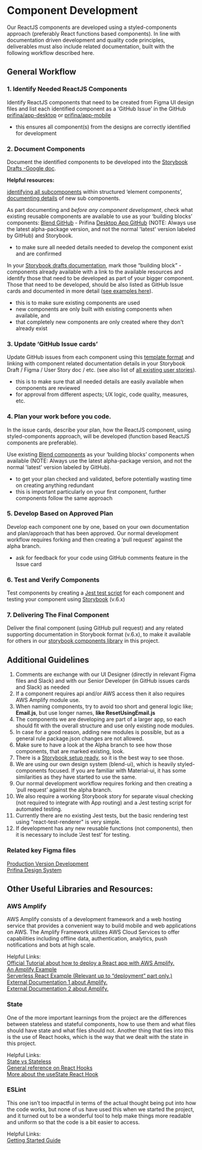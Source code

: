 # Component Development 

Our ReactJS components are developed using a styled-components approach (preferably React functions based components). In line with documentation driven development  and quality code principles, deliverables must also include related documentation, built with the following workflow described here.

## General Workflow

### 1. Identify Needed ReactJS Components

Identify ReactJS components that need to be created from Figma UI design files and list each identified component as a ‘GitHub Issue’ in the GitHub [prifina/app-desktop](https://github.com/prifina/app-desktop/issues) or [prifina/app-mobile](https://github.com/prifina/app-mobile/issues)

- this ensures all component(s) from the designs are correctly identified for development

### 2. Document Components 

Document the identified components to be developed into the [Storybook Drafts -Google doc](https://docs.google.com/document/d/1LYFpVsRkH5VCHaCqYnYTzr0swspxngJaQov4qQTbYOg/).

**Helpful resources:**

[identifying all subcomponents](https://docs.google.com/document/d/1tOnoPfJnDeApFf7o3Ft9JqnkJ5XQoZX_pREF4tDKHZ0) within structured ‘element components’,
[documenting details](https://docs.google.com/document/d/1uzejSPLOeernm37qCjD2fZCVfdZhwb41g0dLuj4H7Pc/edit#heading=h.a1io7k8my0x) of new sub components. 

As part documenting and *before any component development*, check what existing reusable components are available to use as 
your ‘building blocks’ components: [Blend GitHub](https://github.com/prifina/blend-ui) - Prifina [Desktop App GitHub](https://github.com/prifina/app-desktop) 
(NOTE: Always use the latest alpha-package version, and not the normal 'latest' version labeled by GitHub) and Storybook.

- to make sure all needed details needed to develop the component exist and are confirmed 

In your [Storybook drafts documentation](https://docs.google.com/document/d/1LYFpVsRkH5VCHaCqYnYTzr0swspxngJaQov4qQTbYOg/edit), mark 
those “building block” -components already available with a link to the available resources and identify those that need to be 
developed as part of your bigger component. Those that need to be developed, should be also listed as GitHub Issue cards and 
documented in more detail ([see examples here](https://docs.google.com/document/d/1uzejSPLOeernm37qCjD2fZCVfdZhwb41g0dLuj4H7Pc/edit#heading=h.a1io7k8my0x)). 

- this is to make sure existing components are used
- new components are only built with  existing components when available, and 
- that completely new components are only created where they don't already exist

### 3. Update ‘GitHub Issue cards’ 

Update GitHub issues from each component using this [template format](https://github.com/prifina/app-desktop/issues/4) and linking 
with component related documentation details in your Storybook Draft / Figma / User Story doc / etc. 
(see also list of [all existing user stories](https://docs.google.com/spreadsheets/d/1E8XyNz5RXIZL3xlbmVwIy8VpQuJbd1tWXlLxQbFom2s/edit#gid=822828220)). 
  
- this is to make sure that all needed details are easily available when components are reviewed
- for approval from different aspects; UX logic, code quality, measures, etc.

### 4. Plan your work before you code. 

In the issue cards, describe your plan, how the ReactJS component, using styled-components approach, will be developed (function based ReactJS components are preferable). 

Use existing [Blend components](https://github.com/prifina/blend-ui) as your ‘building blocks’ components when available (NOTE: Always use the latest alpha-package version, and not the normal 'latest' version labeled by GitHub).
  
- to get your plan checked and validated, before potentially wasting time on creating anything redundant
- this is important particularly on your first component, further components follow the same approach

### 5. Develop Based on Approved Plan 

Develop each component one by one, based on your own documentation and plan/approach that has been approved. Our normal development workflow requires forking and then creating a ‘pull request’ against the alpha branch. 
  
- ask for feedback for your code using GitHub comments feature in the Issue card

### 6. Test and Verify Components 

Test components by creating a [Jest test script](https://jestjs.io/) for each component and testing your component using [Storybook](https://storybook.js.org/) (v.6.x)

### 7. Delivering The Final Component

Deliver the final component (using GitHub pull request) and any related supporting documentation in Storybook format (v.6.x), to make it available for others in our [storybook components library](http://alpha.app-storybook.prifina.com/) in this project.

## Additional Guidelines

1. Comments are exchange with our UI Designer (directly in relevant Figma files and Slack) and with our Senior 
Developer (in GitHub issues cards and Slack) as needed
2. If a component requires api and/or AWS access then it also requires AWS Amplify module use.
3. When naming components, try to avoid too short and general logic like; **Email.js**, but use longer names, **like ResetUsingEmail.js**
4. The components we are developing are part of a larger app, so each should fit with the overall structure and use only existing node modules. 
4. In case for a good reason, adding new modules is possible, but as a general rule package.json changes are not allowed.
5. Make sure to have a look at the Alpha branch to see how those components, that are marked existing, look.
6. There is a [Storybook setup ready](http://alpha.app-storybook.prifina.com/), so it is the best way to see those.
7. We are using our own design system (blend-ui), which is heavily styled-components focused. If you are familiar with Material-ui, it has some 
similarities as they have started to use the same.
8. Our normal development workflow requires forking and then creating a ‘pull request’ against the alpha branch. 
9. We also require a working Storybook story for separate visual checking (not required to integrate with App routing) and a Jest testing script for automated testing. 
10. Currently there are no existing Jest tests, but the basic rendering test using "react-test-renderer" is very simple.
11. If development has any new reusable functions (not components), then it is necessary to include ‘Jest test’ for testing.

### Related key Figma files
[Production Version Development](https://www.figma.com/file/fS9gcgUb0KShgtZ3XIYQqY/Production-Version-Software-Development?node-id=869%3A0)<br>
[Prifina Design System](https://www.figma.com/file/5cw0xlj4KOFFanIn564pds/Prifina-Design-System?node-id=45%3A0)

## Other Useful Libraries and Resources:

### AWS Amplify
AWS Amplify consists of a development framework and a web hosting service that provides a convenient way to build mobile and web applications on AWS. 
The Amplify Framework utilizes AWS Cloud Services to offer capabilities including offline data, authentication, analytics, push notifications and bots at high scale.

Helpful Links:<br>
[Official Tutorial about how to deploy a React app with AWS Amplify.](https://aws.amazon.com/cn/getting-started/hands-on/build-react-app-amplify-graphql/)<br>
[An Amplify Example](https://amplify-workshop.go-aws.com/)<br>
[Serverless React Example (Relevant up to “deployment” part only.)](https://serverless-stack.com/#table-of-contents)<br>
[External Documentation 1 about Amplify.](https://docs.amplify.aws/lib/auth/getting-started/q/platform/js#option-1-use-pre-built-ui-components)<br>
[External Documentation 2 about Amplify.](https://docs.amplify.aws/lib/graphqlapi/getting-started/q/platform/js)

### State
One of the more important learnings from the project are the differences between stateless and stateful components, how 
to use them and what files should have state and what files should not. Another thing that ties into this is the use of 
React hooks, which is the way that we dealt with the state in this project.

Helpful Links:<br>
[State vs Stateless](https://programmingwithmosh.com/javascript/stateful-stateless-components-react/)<br>
[General reference on React Hooks](https://reactjs.org/docs/hooks-reference.html)<br>
[More about the useState React Hook](https://reactjs.org/docs/hooks-state.html)

### ESLint
This one isn’t too impactful in terms of the actual thought being put into how the code works, but none of us have used this when we 
started the project, and it turned out to be a wonderful tool to help make things more readable and uniform so that the code is a bit easier to access.<br>

Helpful Links:<br>
[Getting Started Guide](https://eslint.org/docs/user-guide/getting-started)
